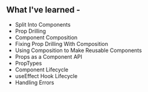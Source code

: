 ## What I've learned -

- Split Into Components
- Prop Drilling
- Component Composition
- Fixing Prop Drilling With Composition
- Using Composition to Make Reusable Components
- Props as a Component API
- PropTypes
- Component Lifecycle
- useEffect Hook Lifecycle
- Handling Errors
